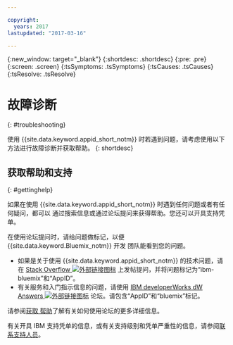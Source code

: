 ```yaml
---

copyright:
  years: 2017
lastupdated: "2017-03-16"

---
```

{:new_window: target="_blank"}
{:shortdesc: .shortdesc}
{:pre: .pre}
{:screen: .screen}
{:tsSymptoms: .tsSymptoms}
{:tsCauses: .tsCauses}
{:tsResolve: .tsResolve}

# 故障诊断
{: #troubleshooting}

使用 {{site.data.keyword.appid_short_notm}} 时若遇到问题，请考虑使用以下方法进行故障诊断并获取帮助。
{: shortdesc}


## 获取帮助和支持
{: #gettinghelp}

如果在使用 {{site.data.keyword.appid_short_notm}} 时遇到任何问题或者有任何疑问，都可以
通过搜索信息或通过论坛提问来获得帮助。您还可以开具支持凭单。

在使用论坛提问时，请给问题做标记，以便 {{site.data.keyword.Bluemix_notm}} 开发
团队能看到您的问题。

* 如果是关于使用 {{site.data.keyword.appid_short_notm}} 的技术问题，请在 <a href="http://stackoverflow.com/search?q=appid+ibm-bluemix" target="_blank">Stack Overflow <img src="../../icons/launch-glyph.svg" alt="外部链接图标"></a> 上发帖提问，并将问题标记为“ibm-bluemix”和“AppID”。
* 有关服务和入门指示信息的问题，请使用 <a href="https://developer.ibm.com/answers/search.html?f=&type=question&redirect=search%2Fsearch&sort=relevance&q=AppID%20%2B[bluemix]" target="_blank">IBM developerWorks dW Answers <img src="../../icons/launch-glyph.svg" alt="外部链接图标"></a> 论坛。请包含“AppID”和“bluemix”标记。

请参阅[获取
帮助](/docs/support/index.html#getting-help)了解有关如何使用论坛的更多详细信息。

有关开具 IBM 支持凭单的信息，或有关支持级别和凭单严重性的信息，请参阅[联系支持人员](/docs/support/index.html#contacting-support)。
